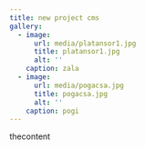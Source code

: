 ```yaml
---
title: new project cms
gallery:
  - image:
      url: media/platansor1.jpg
      title: platansor1.jpg
      alt: ''
    caption: zala
  - image:
      url: media/pogacsa.jpg
      title: pogacsa.jpg
      alt: ''
    caption: pogi
---
```

thecontent
